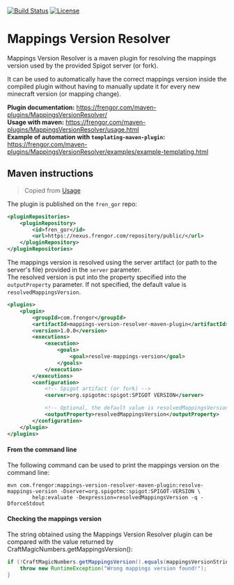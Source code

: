 [![Build Status](https://jenkins.frengor.com/job/MappingsVersionResolver/badge/icon)](https://jenkins.frengor.com/job/MappingsVersionResolver/)
[![License](https://img.shields.io/badge/license-Apache--2.0-orange)](LICENSE)

# Mappings Version Resolver

Mappings Version Resolver is a maven plugin for resolving the mappings version used by the provided Spigot server (or fork).

It can be used to automatically have the correct mappings version inside the compiled plugin without having to manually update
it for every new minecraft version (or mapping change).

**Plugin documentation:** <https://frengor.com/maven-plugins/MappingsVersionResolver/>  
**Usage with maven:** <https://frengor.com/maven-plugins/MappingsVersionResolver/usage.html>  
**Example of automation with `templating-maven-plugin`:** <https://frengor.com/maven-plugins/MappingsVersionResolver/examples/example-templating.html>  

## Maven instructions

> Copied from [Usage](https://frengor.com/maven-plugins/MappingsVersionResolver/usage.html)

The plugin is published on the `fren_gor` repo:

```xml
<pluginRepositories>
    <pluginRepository>
        <id>fren_gor</id>
        <url>https://nexus.frengor.com/repository/public/</url>
    </pluginRepository>
</pluginRepositories>
```

The mappings version is resolved using the server artifact (or path to the server's file) provided in the `server` parameter.  
The resolved version is put into the property specified into the `outputProperty` parameter. If not specified, the default value is `resolvedMappingsVersion`.

```xml
<plugins>
    <plugin>
        <groupId>com.frengor</groupId>
        <artifactId>mappings-version-resolver-maven-plugin</artifactId>
        <version>1.0.0</version>
        <executions>
            <execution>
                <goals>
                    <goal>resolve-mappings-version</goal>
                </goals>
            </execution>
        </executions>
        <configuration>
            <!-- Spigot artifact (or fork) -->
            <server>org.spigotmc:spigot:SPIGOT VERSION</server>

            <!-- Optional, the default value is resolvedMappingsVersion -->
            <outputProperty>resolvedMappingsVersion</outputProperty>
        </configuration>
    </plugin>
</plugins>
```

#### From the command line

The following command can be used to print the mappings version on the command line:

```shell
mvn com.frengor:mappings-version-resolver-maven-plugin:resolve-mappings-version -Dserver=org.spigotmc:spigot:SPIGOT-VERSION \
        help:evaluate -Dexpression=resolvedMappingsVersion -q -DforceStdout
```

#### Checking the mappings version

The string obtained using the Mappings Version Resolver plugin can be compared with the value returned by CraftMagicNumbers.getMappingsVersion():

```java
if (!CraftMagicNumbers.getMappingsVersion().equals(mappingsVersionString)) {
    throw new RuntimeException("Wrong mappings version found!");
}
```

